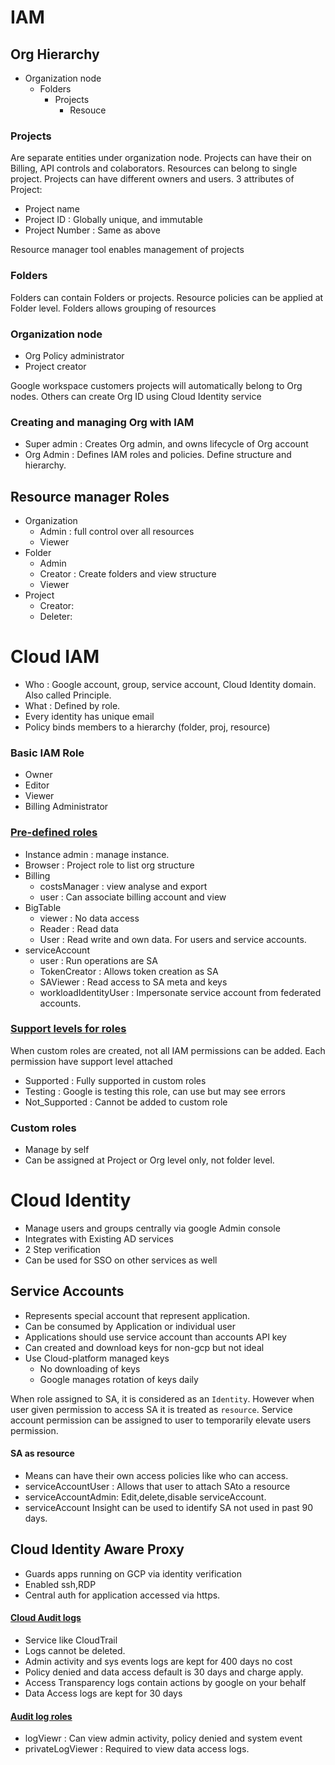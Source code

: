 # IAM

## Org Hierarchy
- Organization node
  - Folders
    - Projects
      - Resouce

### Projects
Are separate entities under organization node. Projects can have their on Billing, API controls and colaborators. Resources can belong to single project. Projects can have different owners and users. 
3 attributes of Project:

- Project name
-  Project ID    : Globally unique, and immutable
- Project Number : Same as above

Resource manager tool enables management of projects

### Folders
Folders can contain Folders or projects. Resource policies can be applied at Folder level.  Folders allows grouping of resources

### Organization node
- Org Policy administrator
- Project creator

Google workspace customers projects will automatically belong to Org nodes. Others can create Org ID using Cloud Identity service 

### Creating and managing Org with IAM
- Super admin : Creates Org admin, and owns lifecycle of Org account
- Org Admin : Defines IAM roles and policies. Define structure and hierarchy.

## Resource manager Roles

- Organization
    - Admin : full control over all resources
    - Viewer 
- Folder
    - Admin
    - Creator : Create folders and view structure
    - Viewer
- Project
    - Creator:
    - Deleter:

# Cloud IAM
- Who : Google account, group, service account, Cloud Identity domain. Also called Principle.
- What : Defined by role.
- Every identity has unique email
- Policy binds members to a hierarchy (folder, proj, resource)

### Basic IAM Role
- Owner
- Editor
- Viewer
- Billing Administrator

### [Pre-defined roles](https://cloud.google.com/iam/docs/understanding-roles)

- Instance admin : manage instance. 
- Browser : Project role to list org structure
- Billing
    - costsManager : view analyse and export
    - user : Can associate billing account and view
- BigTable
    - viewer  : No data access
    - Reader  : Read data
    - User    : Read write and own data. For users and service accounts.
- serviceAccount
    - user : Run operations are SA
    - TokenCreator  : Allows token creation as SA
    - SAViewer : Read access to SA meta and keys
    - workloadIdentityUser : Impersonate service account from federated accounts.

### [Support levels for roles](https://cloud.google.com/iam/docs/custom-roles-permissions-support)
When custom roles are created, not all IAM permissions can be added. Each permission have support level attached

- Supported     : Fully supported in custom roles
- Testing       : Google is testing this role, can use but may see errors
- Not_Supported : Cannot be added to custom role

### Custom roles
- Manage by self
- Can be assigned at Project or Org level only, not folder level.


# Cloud Identity
- Manage users and groups centrally via google Admin console
- Integrates with Existing AD services
- 2 Step verification
- Can be used for SSO on other services as well

## Service Accounts

- Represents special account that represent application. 
- Can be consumed by Application or individual user
- Applications should use service account than accounts API key
- Can created and download keys for non-gcp but not ideal
- Use Cloud-platform managed keys 
    - No downloading of keys
    - Google manages rotation of keys daily

When role assigned to SA, it is considered as an `Identity`. However when user given permission to access SA it is treated as `resource`. Service account permission can be assigned to user to temporarily elevate users permission. 

#### SA as resource
- Means can have their own access policies like who can access. 
- serviceAccountUser : Allows that user to attach SAto a resource
- serviceAccountAdmin: Edit,delete,disable serviceAccount.
- serviceAccount Insight can be used to identify SA not used in past 90 days.

## Cloud Identity Aware Proxy
- Guards apps running on GCP via identity verification
- Enabled ssh,RDP 
- Central auth for application accessed via https. 

#### [Cloud Audit logs](https://cloud.google.com/logging/docs/audit)

- Service like CloudTrail
- Logs cannot be deleted.
- Admin activity and sys events logs  are kept for 400 days no cost
- Policy denied and data access default is 30 days and charge apply. 
- Access Transparency logs contain actions by google on your behalf
- Data Access logs are kept for 30 days

#### [Audit log roles](https://cloud.google.com/logging/docs/access-control)

- logViewr  : Can view admin activity, policy denied and system event
- privateLogViewer : Required to view data access logs.
